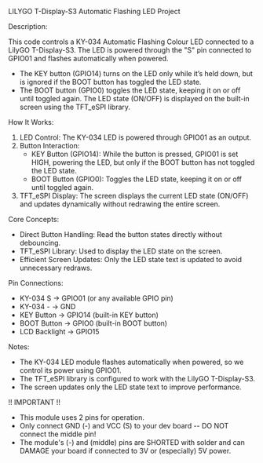  LILYGO T-Display-S3 Automatic Flashing LED Project

 Description:

   This code controls a KY-034 Automatic Flashing Colour LED connected to a LilyGO T-Display-S3.
   The LED is powered through the "S" pin connected to GPIO01 and flashes automatically when powered.
   - The KEY button (GPIO14) turns on the LED only while it’s held down, but is ignored if the BOOT button has toggled the LED state.
   - The BOOT button (GPIO0) toggles the LED state, keeping it on or off until toggled again.
   The LED state (ON/OFF) is displayed on the built-in screen using the TFT_eSPI library.

 How It Works:

   1. LED Control: The KY-034 LED is powered through GPIO01 as an output.
   2. Button Interaction:
      - KEY Button (GPIO14): While the button is pressed, GPIO01 is set HIGH, powering the LED, but only if the BOOT button has not toggled the LED state.
      - BOOT Button (GPIO0): Toggles the LED state, keeping it on or off until toggled again.
   3. TFT_eSPI Display: The screen displays the current LED state (ON/OFF) and updates dynamically without redrawing the entire screen.

 Core Concepts:

  - Direct Button Handling: Read the button states directly without debouncing.
  - TFT_eSPI Library: Used to display the LED state on the screen.
  - Efficient Screen Updates: Only the LED state text is updated to avoid unnecessary redraws.

 Pin Connections:

  - KY-034 S      -> GPIO01 (or any available GPIO pin)
  - KY-034 -      -> GND
  - KEY Button    -> GPIO14 (built-in KEY button)
  - BOOT Button   -> GPIO0 (built-in BOOT button)
  - LCD Backlight -> GPIO15

 Notes:

  - The KY-034 LED module flashes automatically when powered, so we control its power using GPIO01.
  - The TFT_eSPI library is configured to work with the LilyGO T-Display-S3.
  - The screen updates only the LED state text to improve performance.
 
 !! IMPORTANT !!

  - This module uses 2 pins for operation.
  - Only connect GND (-) and VCC (S) to your dev board -- DO NOT connect the middle pin!
  - The module's (-) and (middle) pins are SHORTED with solder and can DAMAGE your board if connected to 3V or (especially) 5V power.